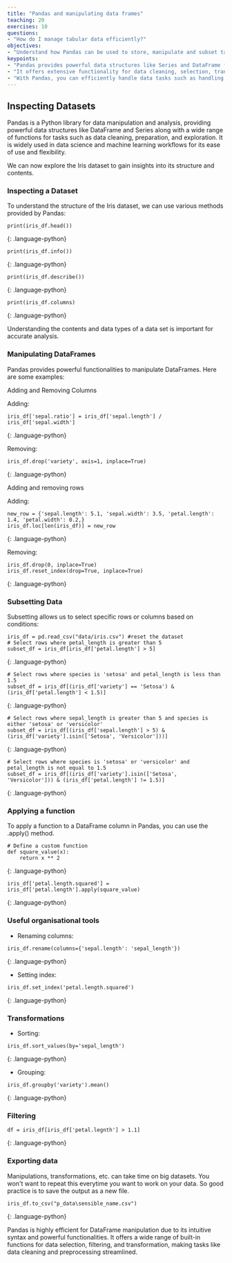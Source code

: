 ```yaml
---
title: "Pandas and manipulating data frames"
teaching: 20
exercises: 10
questions:
- "How do I manage tabular data efficiently?"
objectives:
- "Understand how Pandas can be used to store, manipulate and subset tabular data."
keypoints:
- "Pandas provides powerful data structures like Series and DataFrame for easy manipulation and analysis of structured data."
- "It offers extensive functionality for data cleaning, selection, transformation, and integration with other libraries like NumPy and Matplotlib."
- "With Pandas, you can efficiently handle data tasks such as handling missing values, merging datasets, and preparing data for machine learning models."
---
```


## Inspecting Datasets
Pandas is a Python library for data manipulation and analysis, providing powerful data structures like DataFrame and Series along with a wide range of functions for tasks such as data cleaning, preparation, and exploration. It is widely used in data science and machine learning workflows for its ease of use and flexibility.

We can now explore the Iris dataset to gain insights into its structure and contents.

### Inspecting a Dataset
To understand the structure of the Iris dataset, we can use various methods provided by Pandas:

```
print(iris_df.head())
```
{: .language-python}

```
print(iris_df.info())
```
{: .language-python}

```
print(iris_df.describe())
```
{: .language-python}

```
print(iris_df.columns)
```
{: .language-python}

Understanding the contents and data types of a data set is important for accurate analysis.

### Manipulating DataFrames
Pandas provides powerful functionalities to manipulate DataFrames. Here are some examples:

Adding and Removing Columns

Adding:
```
iris_df['sepal.ratio'] = iris_df['sepal.length'] / iris_df['sepal.width']
```
{: .language-python}

Removing:
```
iris_df.drop('variety', axis=1, inplace=True)
```
{: .language-python}

Adding and removing rows

Adding:
```
new_row = {'sepal.length': 5.1, 'sepal.width': 3.5, 'petal.length': 1.4, 'petal.width': 0.2,}
iris_df.loc[len(iris_df)] = new_row
```
{: .language-python}

Removing:
```
iris_df.drop(0, inplace=True)
iris_df.reset_index(drop=True, inplace=True)
```
{: .language-python}


### Subsetting Data

Subsetting allows us to select specific rows or columns based on conditions:

```
iris_df = pd.read_csv("data/iris.csv") #reset the dataset
# Select rows where petal_length is greater than 5
subset_df = iris_df[iris_df['petal.length'] > 5]
```
{: .language-python}

```
# Select rows where species is 'setosa' and petal_length is less than 1.5
subset_df = iris_df[(iris_df['variety'] == 'Setosa') & (iris_df['petal.length'] < 1.5)]
```
{: .language-python}

```
# Select rows where sepal_length is greater than 5 and species is either 'setosa' or 'versicolor'
subset_df = iris_df[(iris_df['sepal.length'] > 5) & (iris_df['variety'].isin(['Setosa', 'Versicolor']))]
```
{: .language-python}

```
# Select rows where species is 'setosa' or 'versicolor' and petal_length is not equal to 1.5
subset_df = iris_df[(iris_df['variety'].isin(['Setosa', 'Versicolor'])) & (iris_df['petal.length'] != 1.5)]
```
{: .language-python}


### Applying a function

To apply a function to a DataFrame column in Pandas, you can use the .apply() method.

```
# Define a custom function
def square_value(x):
    return x ** 2
```
{: .language-python}

```
iris_df['petal.length.squared'] = iris_df['petal.length'].apply(square_value)
```
{: .language-python}

### Useful organisational tools

* Renaming columns:
```
iris_df.rename(columns={'sepal.length': 'sepal_length'})
```
{: .language-python}


* Setting index: 
```
iris_df.set_index('petal.length.squared')
```
{: .language-python}

### Transformations

* Sorting:

```
iris_df.sort_values(by='sepal_length')
```
{: .language-python}

* Grouping:

```
iris_df.groupby('variety').mean()
```
{: .language-python}

### Filtering
```
df = iris_df[iris_df['petal.legnth'] > 1.1] 
```
{: .language-python}


### Exporting data

Manipulations, transformations, etc. can take time on big datasets. You won't want to repeat this everytime you want to work on your data. So good practice is to save the output as a new file. 

```
iris_df.to_csv("p_data\sensible_name.csv")
```
{: .language-python}


Pandas is highly efficient for DataFrame manipulation due to its intuitive syntax and powerful functionalities. It offers a wide range of built-in functions for data selection, filtering, and transformation, making tasks like data cleaning and preprocessing streamlined. 
